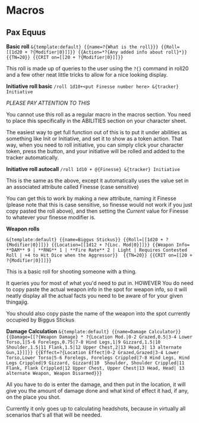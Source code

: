 # Macros
## Pax Equus

**Basic roll**
`&{template:default} {{name=?{What is the roll}}} {{Roll=[[1d20 + ?{Modifier|0}]]}} {{Action=*?{Any added info about roll}*}} {{TN=20}} {{CRIT on=[[20 + ?{Modifier|0}]]}}`

 This roll is made up of queries to the user using the `?{}` command in roll20 and a few other neat little tricks to allow for a nice looking display.

**Initiative roll basic**
`/roll 1d10+<put Finesse number here> &{tracker} Initiative`

*PLEASE PAY ATTENTION TO THIS*

You cannot use this roll as a regular macro in the macros section. You need to place this specifically in the ABILITIES section on your character sheet. 

The easiest way to get full function out of this is to put it under abilities as something like Init or Initiative, and set it to show as a token action. That way, when you need to roll initiative, you can simply click your character token, press the button, and your initiative will be rolled and added to the tracker automatically. 

**Initiative roll autocall**
`/roll 1d10 + @{Finesse} &{tracker} Initiative`

This is the same as the above, except it automatically uses the value set in an associated attribute called Finesse (case sensitive)

You can get this to work by making a new attribute, naming it Finesse (please note that this is case sensitive, so finesse would not work if you just copy pasted the roll above), and then setting the *Current* value for Finesse to whatever your finesse modifier is. 

**Weapon rolls**

`&{template:default} {{name=Biggus Stickus}} {{Roll=[[1d20 + ?{Modifier|0}]]}} {{Location=[[1d12 + ?{Loc. Mod|0}]]}} {{Weapon Info= **DAM** 9 | **RNG** 1 | **Fire Rate** 2 | Light | Requires Contested Roll | +4 to Hit Dice when the Aggressor}}  {{TN=20}} {{CRIT on=[[20 + ?{Modifier|0}]]}}`

This is a basic roll for shooting someone with a thing.

It queries you for most of what you'd need to put in. 
HOWEVER
You do need to copy paste the actual weapon info in the spot for weapon info, so it will neatly display all the actual facts you need to be aware of for your given thingajig. 

You should also copy paste the name of the weapon into the spot currently occupied by Biggus Stickus


**Damage Calculation**
`&{template:default} {{name=Damage Calculator}} {{Damage=[[?{Weapon Damage} * ?{Location Mod.|0-2 Grazed,0.5|3-4 Lower Torso,1|5-6 Forelegs,0.75|7-8 Hind Legs,1|9 Gizzard,1.5|10  Shoulder,1.5|11 Flank,1.5|12 Upper Chest,2|13 Head,3| 13 alternate Gun,1}]]}} {{Effect=?{Location Effect|0-2 Grazed,Grazed|3-4 Lower Torso,Lower Torso|5-6 Forelegs, Forelegs Crippled|7-8 Hind Legs, Hind Legs Crippled|9 Gizzard, Gizzard|10  Shoulder, Shoulder Crippled|11 Flank, Flank Crippled|12 Upper Chest, Upper Chest|13 Head, Head| 13 alternate Weapon, Weapon Disarmed}}}`

All you have to do is enter the damage, and then put in the location, it will give you the amount of damage done and what kind of effect it had, if any, on the place you shot. 

Currently it only goes up to calculating headshots, because in virtually all scenarios that's all that will be needed. 